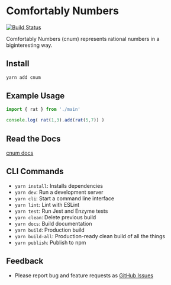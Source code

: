 # Comfortably Numbers

[![Build Status](https://github.com/acerix/cnum/workflows/build/badge.svg)](https://github.com/acerix/cnum/actions?query=workflow%3Abuild)

Comfortably Numbers (cnum) represents rational numbers in a biginteresting way.

## Install

```bash
yarn add cnum
```

## Example Usage

```typescript
import { rat } from './main'

console.log( rat(1,3).add(rat(5,7)) )
```

## Read the Docs

[cnum docs](https://acerix.github.io/cnum/index.html)

## CLI Commands

*   `yarn install`: Installs dependencies
*   `yarn dev`: Run a development server
*   `yarn cli`: Start a command line interface
*   `yarn lint`: Lint with ESLint
*   `yarn test`: Run Jest and Enzyme tests
*   `yarn clean`: Delete previous build
*   `yarn docs`: Build documentation
*   `yarn build`: Production build
*   `yarn build-all`: Production-ready clean build of all the things
*   `yarn publish`: Publish to npm

## Feedback

* Please report bug and feature requests as [GitHub Issues](https://github.com/acerix/cnum/issues)
